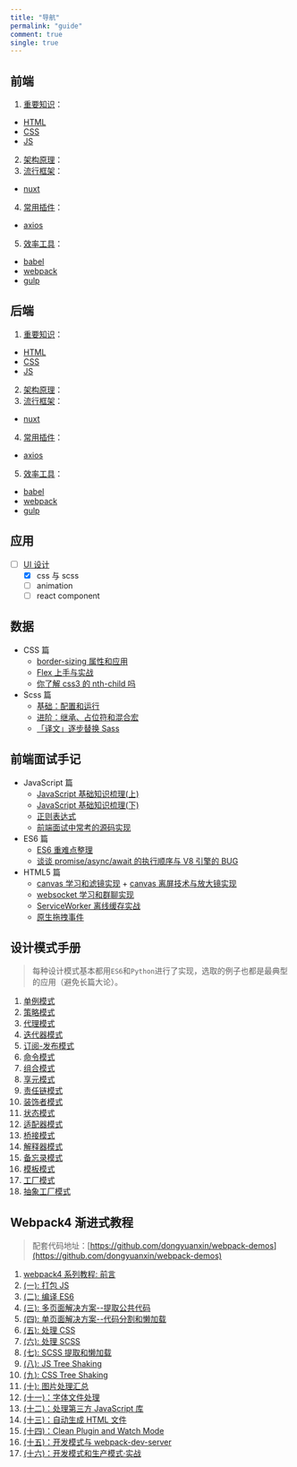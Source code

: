 ```yaml
---
title: "导航"
permalink: "guide"
comment: true
single: true
---
```


## 前端

1. [重要知识](https://github.com/czf2015/blog/tree/master/%E5%89%8D%E7%AB%AF)：
  - [HTML](https://github.com/czf2015/blog/tree/master/%E5%89%8D%E7%AB%AF/1.%E9%87%8D%E8%A6%81%E7%9F%A5%E8%AF%86/HTML)
  - [CSS](https://github.com/czf2015/blog/tree/master/%E5%89%8D%E7%AB%AF/1.%E9%87%8D%E8%A6%81%E7%9F%A5%E8%AF%86/CSS)
  - [JS](https://github.com/czf2015/blog/tree/master/%E5%89%8D%E7%AB%AF/1.%E9%87%8D%E8%A6%81%E7%9F%A5%E8%AF%86/JS)
2. [架构原理](https://github.com/czf2015/blog/tree/master/%E5%89%8D%E7%AB%AF/2.%E6%9E%B6%E6%9E%84%E5%8E%9F%E7%90%86)：
3. [流行框架](https://github.com/czf2015/blog/tree/master/%E5%89%8D%E7%AB%AF/3.%E6%B5%81%E8%A1%8C%E6%A1%86%E6%9E%B6)：
  - [nuxt](https://github.com/czf2015/blog/tree/master/%E5%89%8D%E7%AB%AF/3.%E6%B5%81%E8%A1%8C%E6%A1%86%E6%9E%B6/nuxt)
4. [常用插件](https://github.com/czf2015/blog/tree/master/%E5%89%8D%E7%AB%AF/4.%E5%B8%B8%E7%94%A8%E6%8F%92%E4%BB%B6)：
  - [axios](https://github.com/czf2015/blog/tree/master/%E5%89%8D%E7%AB%AF/4.%E5%B8%B8%E7%94%A8%E6%8F%92%E4%BB%B6/axios)
5. [效率工具](https://github.com/czf2015/blog/tree/master/%E5%89%8D%E7%AB%AF/5.%E6%95%88%E7%8E%87%E5%B7%A5%E5%85%B7)：
  - [babel](https://github.com/czf2015/blog/tree/master/%E5%89%8D%E7%AB%AF/5.%E6%95%88%E7%8E%87%E5%B7%A5%E5%85%B7/babel)
  - [webpack](https://github.com/czf2015/blog/tree/master/%E5%89%8D%E7%AB%AF/5.%E6%95%88%E7%8E%87%E5%B7%A5%E5%85%B7/webpack)
  - [gulp](https://github.com/czf2015/blog/tree/master/%E5%89%8D%E7%AB%AF/5.%E6%95%88%E7%8E%87%E5%B7%A5%E5%85%B7/gulp)


## 后端

1. [重要知识](https://github.com/czf2015/blog/tree/master/%E5%89%8D%E7%AB%AF)：
  - [HTML](https://github.com/czf2015/blog/tree/master/%E5%89%8D%E7%AB%AF/1.%E9%87%8D%E8%A6%81%E7%9F%A5%E8%AF%86/HTML)
  - [CSS](https://github.com/czf2015/blog/tree/master/%E5%89%8D%E7%AB%AF/1.%E9%87%8D%E8%A6%81%E7%9F%A5%E8%AF%86/CSS)
  - [JS](https://github.com/czf2015/blog/tree/master/%E5%89%8D%E7%AB%AF/1.%E9%87%8D%E8%A6%81%E7%9F%A5%E8%AF%86/JS)
2. [架构原理](https://github.com/czf2015/blog/tree/master/%E5%89%8D%E7%AB%AF/2.%E6%9E%B6%E6%9E%84%E5%8E%9F%E7%90%86)：
3. [流行框架](https://github.com/czf2015/blog/tree/master/%E5%89%8D%E7%AB%AF/3.%E6%B5%81%E8%A1%8C%E6%A1%86%E6%9E%B6)：
  - [nuxt](https://github.com/czf2015/blog/tree/master/%E5%89%8D%E7%AB%AF/3.%E6%B5%81%E8%A1%8C%E6%A1%86%E6%9E%B6/nuxt)
4. [常用插件](https://github.com/czf2015/blog/tree/master/%E5%89%8D%E7%AB%AF/4.%E5%B8%B8%E7%94%A8%E6%8F%92%E4%BB%B6)：
  - [axios](https://github.com/czf2015/blog/tree/master/%E5%89%8D%E7%AB%AF/4.%E5%B8%B8%E7%94%A8%E6%8F%92%E4%BB%B6/axios)
5. [效率工具](https://github.com/czf2015/blog/tree/master/%E5%89%8D%E7%AB%AF/5.%E6%95%88%E7%8E%87%E5%B7%A5%E5%85%B7)：
  - [babel](https://github.com/czf2015/blog/tree/master/%E5%89%8D%E7%AB%AF/5.%E6%95%88%E7%8E%87%E5%B7%A5%E5%85%B7/babel)
  - [webpack](https://github.com/czf2015/blog/tree/master/%E5%89%8D%E7%AB%AF/5.%E6%95%88%E7%8E%87%E5%B7%A5%E5%85%B7/webpack)
  - [gulp](https://github.com/czf2015/blog/tree/master/%E5%89%8D%E7%AB%AF/5.%E6%95%88%E7%8E%87%E5%B7%A5%E5%85%B7/gulp)


## 应用

- [ ] [UI 设计](#UI设计)
  - [x] css 与 scss
  - [ ] animation
  - [ ] react component

## 数据

- CSS 篇
  - [border-sizing 属性和应用](https://xin-tan.com/passages/2018-06-05-border-sizing/)
  - [Flex 上手与实战](https://xin-tan.com/passages/2019-03-20-css3-flex/)
  - [你了解 css3 的 nth-child 吗](https://xin-tan.com/passages/2019-03-19-css3-nth-child/)
- Scss 篇
  - [基础：配置和运行](https://xin-tan.com/passages/2018-05-29-scss-fisrt-step/)
  - [进阶：继承、占位符和混合宏](https://xin-tan.com/passages/2018-05-29-scss-more/)
  - [「译文」逐步替换 Sass](https://xin-tan.com/passages/2019-05-17-why-i-stopped-using-sass/)

## 前端面试手记

- JavaScript 篇
  - [JavaScript 基础知识梳理(上)](https://xin-tan.com/passages/2019-03-26-javascript-first/)
  - [JavaScript 基础知识梳理(下)](https://xin-tan.com/passages/2019-03-27-javascript-second/)
  - [正则表达式](https://xin-tan.com/passages/2019-03-21-js-re/)
  - [前端面试中常考的源码实现](https://xin-tan.com/passages/2019-03-18-interview-js-code/)
- ES6 篇
  - [ES6 重难点整理](https://xin-tan.com/passages/2019-04-09-es6/)
  - [谈谈 promise/async/await 的执行顺序与 V8 引擎的 BUG](https://xin-tan.com/passages/2018-05-29-promise-async-await-order/)
- HTML5 篇
  - [canvas 学习和滤镜实现](https://xin-tan.com/passages/2018-08-20-canvas-beauty-filter/) + [canvas 离屏技术与放大镜实现](https://xin-tan.com/passages/2018-08-30-canvas-off-screen/)
  - [websocket 学习和群聊实现](https://xin-tan.com/passages/2018-08-19-websocket-group-chat/)
  - [ServiceWorker 离线缓存实战](https://xin-tan.com/passages/2019-04-02-pwa-service-worker/)
  - [原生拖拽事件](https://xin-tan.com/passages/2019-04-10-html5-drag-drop/)

## 设计模式手册

> 每种设计模式基本都用`ES6`和`Python`进行了实现，选取的例子也都是最典型的应用（避免长篇大论）。

1. [单例模式](https://xin-tan.com/passages/2018-10-23-singleton-pattern/)
2. [策略模式](https://xin-tan.com/passages/2018-10-25-stragegy-pattern/)
3. [代理模式](https://xin-tan.com/passages/2018-11-01-proxy-pattern/)
4. [迭代器模式](https://xin-tan.com/passages/2018-11-06-iter-pattern/)
5. [订阅-发布模式](https://xin-tan.com/passages/2018-11-18-publish-subscribe-pattern/)
6. [命令模式](https://xin-tan.com/passages/2018-11-25-command-pattern/)
7. [组合模式](https://xin-tan.com/passages/2018-12-12-composite-pattern/)
8. [享元模式](https://xin-tan.com/passages/2018-12-16-flyweight-pattern/)
9. [责任链模式](https://xin-tan.com/passages/2019-01-07-chain-of-responsibility-pattern/)
10. [装饰者模式](https://xin-tan.com/passages/2019-01-12-decorator-pattern/)
11. [状态模式](https://xin-tan.com/passages/2019-01-16-state-pattern/)
12. [适配器模式](https://xin-tan.com/passages/2019-01-17-adapter-pattern/)
13. [桥接模式](https://xin-tan.com/passages/2019-01-19-bridge-pattern/)
14. [解释器模式](https://xin-tan.com/passages/2019-01-25-interpreter-pattern/)
15. [备忘录模式](https://xin-tan.com/passages/2019-01-26-memento-pattern/)
16. [模板模式](https://xin-tan.com/passages/2019-01-31-template-pattern/)
17. [工厂模式](https://xin-tan.com/passages/2019-03-31-factory-pattern/)
18. [抽象工厂模式](https://xin-tan.com/passages/2019-04-01-abstract-factory-pattern/)

## Webpack4 渐进式教程

> 配套代码地址：[https://github.com/dongyuanxin/webpack-demos](https://github.com/dongyuanxin/webpack-demos)

1. [webpack4 系列教程: 前言](https://xin-tan.com/passages/2018-07-29-webpack-demos-introduction/)
2. [(一): 打包 JS](https://xin-tan.com/passages/2018-07-30-webpack-pack-js/)
3. [(二): 编译 ES6](https://xin-tan.com/passages/2018-07-31-webpack-compile-es6/)
4. [(三): 多页面解决方案--提取公共代码](https://xin-tan.com/passages/2018-08-06-webpack-mutiple-pages/)
5. [(四): 单页面解决方案--代码分割和懒加载](https://xin-tan.com/passages/2018-08-08-webpack-spa-split-lazy/)
6. [(五): 处理 CSS](https://xin-tan.com/passages/2018-08-17-webpack-css/)
7. [(六): 处理 SCSS](https://xin-tan.com/passages/2018-08-18-webpack-scss/)
8. [(七): SCSS 提取和懒加载](https://xin-tan.com/passages/2018-08-28-webpack-scss-lazy/)
9. [(八): JS Tree Shaking](https://xin-tan.com/passages/2018-09-01-js-tree-shaking/)
10. [(九): CSS Tree Shaking](https://xin-tan.com/passages/2018-09-02-css-tree-shaking/)
11. [(十): 图片处理汇总](https://xin-tan.com/passages/2018-09-11-webpack-image/)
12. [(十一)：字体文件处理](https://xin-tan.com/passages/2018-10-09-webpack-chracter-file/)
13. [(十二)：处理第三方 JavaScript 库](https://xin-tan.com/passages/2018-10-09-webpack-js-pacakge/)
14. [(十三)：自动生成 HTML 文件](https://xin-tan.com/passages/2018-10-17-automatic-html/)
15. [(十四)：Clean Plugin and Watch Mode](https://xin-tan.com/passages/2018-10-18-webpack-clean-and-watch-mode/)
16. [(十五)：开发模式与 webpack-dev-server](https://xin-tan.com/passages/2018-10-19-webpack-dev-server/)
17. [(十六)：开发模式和生产模式·实战](https://xin-tan.com/passages/2018-10-19-webpack-dev-and-prod/)
